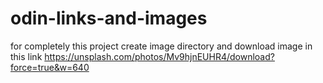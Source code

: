 # odin-links-and-images

for completely this project create image directory and download image
in this link https://unsplash.com/photos/Mv9hjnEUHR4/download?force=true&w=640
